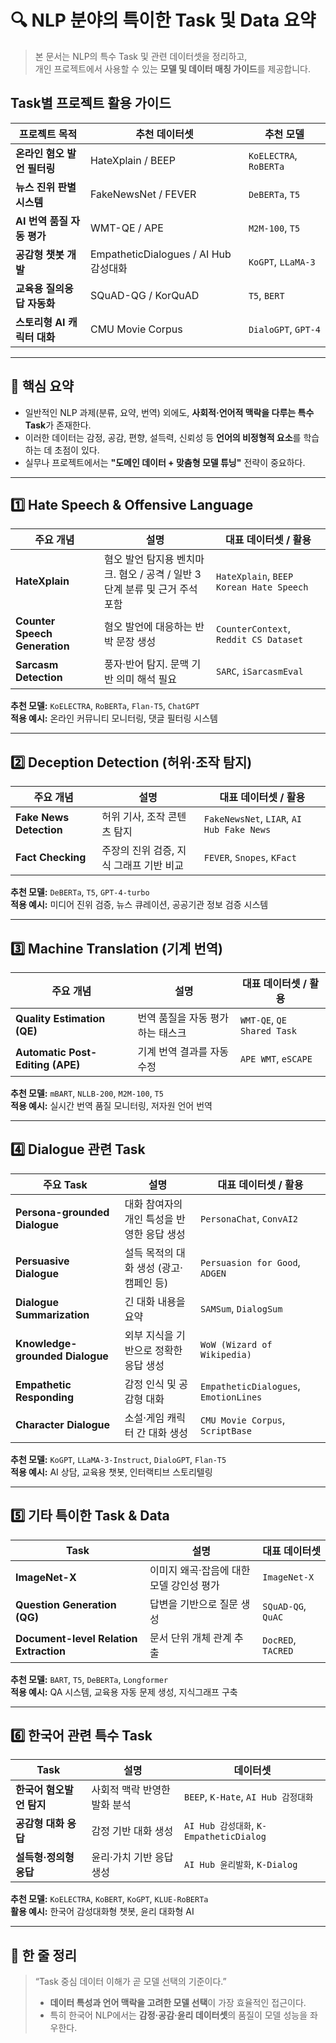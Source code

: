 # 🔍 NLP 분야의 특이한 Task 및 Data 요약

> 본 문서는 NLP의 특수 Task 및 관련 데이터셋을 정리하고,  
> 개인 프로젝트에서 사용할 수 있는 **모델 및 데이터 매칭 가이드**를 제공합니다.

## Task별 프로젝트 활용 가이드

| 프로젝트 목적 | 추천 데이터셋 | 추천 모델 |
|----------------|----------------|-------------|
| **온라인 혐오 발언 필터링** | HateXplain / BEEP | `KoELECTRA`, `RoBERTa` |
| **뉴스 진위 판별 시스템** | FakeNewsNet / FEVER | `DeBERTa`, `T5` |
| **AI 번역 품질 자동 평가** | WMT-QE / APE | `M2M-100`, `T5` |
| **공감형 챗봇 개발** | EmpatheticDialogues / AI Hub 감성대화 | `KoGPT`, `LLaMA-3` |
| **교육용 질의응답 자동화** | SQuAD-QG / KorQuAD | `T5`, `BERT` |
| **스토리형 AI 캐릭터 대화** | CMU Movie Corpus | `DialoGPT`, `GPT-4` |


---

## 🚀 핵심 요약

- 일반적인 NLP 과제(분류, 요약, 번역) 외에도, **사회적·언어적 맥락을 다루는 특수 Task**가 존재한다.  
- 이러한 데이터는 감정, 공감, 편향, 설득력, 신뢰성 등 **언어의 비정형적 요소**를 학습하는 데 초점이 있다.  
- 실무나 프로젝트에서는 **"도메인 데이터 + 맞춤형 모델 튜닝"** 전략이 중요하다.

---

## 1️⃣ Hate Speech & Offensive Language

| 주요 개념 | 설명 | 대표 데이터셋 / 활용 |
|------------|------|------------------|
| **HateXplain** | 혐오 발언 탐지용 벤치마크. 혐오 / 공격 / 일반 3단계 분류 및 근거 주석 포함 | `HateXplain`, `BEEP Korean Hate Speech` |
| **Counter Speech Generation** | 혐오 발언에 대응하는 반박 문장 생성 | `CounterContext`, `Reddit CS Dataset` |
| **Sarcasm Detection** | 풍자·반어 탐지. 문맥 기반 의미 해석 필요 | `SARC`, `iSarcasmEval` |

**추천 모델:** `KoELECTRA`, `RoBERTa`, `Flan-T5`, `ChatGPT`  
**적용 예시:** 온라인 커뮤니티 모니터링, 댓글 필터링 시스템

---

## 2️⃣ Deception Detection (허위·조작 탐지)

| 주요 개념 | 설명 | 대표 데이터셋 / 활용 |
|------------|------|------------------|
| **Fake News Detection** | 허위 기사, 조작 콘텐츠 탐지 | `FakeNewsNet`, `LIAR`, `AI Hub Fake News` |
| **Fact Checking** | 주장의 진위 검증, 지식 그래프 기반 비교 | `FEVER`, `Snopes`, `KFact` |

**추천 모델:** `DeBERTa`, `T5`, `GPT-4-turbo`  
**적용 예시:** 미디어 진위 검증, 뉴스 큐레이션, 공공기관 정보 검증 시스템

---

## 3️⃣ Machine Translation (기계 번역)

| 주요 개념 | 설명 | 대표 데이터셋 / 활용 |
|------------|------|------------------|
| **Quality Estimation (QE)** | 번역 품질을 자동 평가하는 태스크 | `WMT-QE`, `QE Shared Task` |
| **Automatic Post-Editing (APE)** | 기계 번역 결과를 자동 수정 | `APE WMT`, `eSCAPE` |

**추천 모델:** `mBART`, `NLLB-200`, `M2M-100`, `T5`  
**적용 예시:** 실시간 번역 품질 모니터링, 저자원 언어 번역

---

## 4️⃣ Dialogue 관련 Task

| 주요 Task | 설명 | 대표 데이터셋 / 활용 |
|------------|------|------------------|
| **Persona-grounded Dialogue** | 대화 참여자의 개인 특성을 반영한 응답 생성 | `PersonaChat`, `ConvAI2` |
| **Persuasive Dialogue** | 설득 목적의 대화 생성 (광고·캠페인 등) | `Persuasion for Good`, `ADGEN` |
| **Dialogue Summarization** | 긴 대화 내용을 요약 | `SAMSum`, `DialogSum` |
| **Knowledge-grounded Dialogue** | 외부 지식을 기반으로 정확한 응답 생성 | `WoW (Wizard of Wikipedia)` |
| **Empathetic Responding** | 감정 인식 및 공감형 대화 | `EmpatheticDialogues`, `EmotionLines` |
| **Character Dialogue** | 소설·게임 캐릭터 간 대화 생성 | `CMU Movie Corpus`, `ScriptBase` |

**추천 모델:** `KoGPT`, `LLaMA-3-Instruct`, `DialoGPT`, `Flan-T5`  
**적용 예시:** AI 상담, 교육용 챗봇, 인터랙티브 스토리텔링

---

## 5️⃣ 기타 특이한 Task & Data

| Task | 설명 | 대표 데이터셋 |
|------|------|----------------|
| **ImageNet-X** | 이미지 왜곡·잡음에 대한 모델 강인성 평가 | `ImageNet-X` |
| **Question Generation (QG)** | 답변을 기반으로 질문 생성 | `SQuAD-QG`, `QuAC` |
| **Document-level Relation Extraction** | 문서 단위 개체 관계 추출 | `DocRED`, `TACRED` |

**추천 모델:** `BART`, `T5`, `DeBERTa`, `Longformer`  
**적용 예시:** QA 시스템, 교육용 자동 문제 생성, 지식그래프 구축

---

## 6️⃣ 한국어 관련 특수 Task

| Task | 설명 | 데이터셋 |
|------|------|-----------|
| **한국어 혐오발언 탐지** | 사회적 맥락 반영한 발화 분석 | `BEEP`, `K-Hate`, `AI Hub 감정대화` |
| **공감형 대화 응답** | 감정 기반 대화 생성 | `AI Hub 감성대화`, `K-EmpatheticDialog` |
| **설득형·정의형 응답** | 윤리·가치 기반 응답 생성 | `AI Hub 윤리발화`, `K-Dialog` |

**추천 모델:** `KoELECTRA`, `KoBERT`, `KoGPT`, `KLUE-RoBERTa`  
**활용 예시:** 한국어 감성대화형 챗봇, 윤리 대화형 AI

---

## 🧭 한 줄 정리

> “Task 중심 데이터 이해가 곧 모델 선택의 기준이다.”  
> - **데이터 특성과 언어 맥락을 고려한 모델 선택**이 가장 효율적인 접근이다.  
> - 특히 한국어 NLP에서는 **감정·공감·윤리 데이터셋**의 품질이 모델 성능을 좌우한다.
